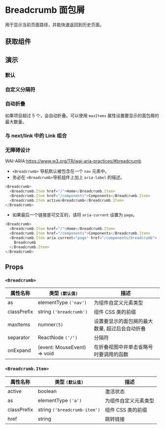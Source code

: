 # Breadcrumb 面包屑

用于显示当前页面路径，并能快速返回到历史页面。

## 获取组件

<!--{include:(components/breadcrumb/fragments/import.md)}-->

## 演示

### 默认

<!--{include:`basic.md`}-->

### 自定义分隔符

<!--{include:`separator.md`}-->

### 自动折叠

如果项目超过 5 个，会自动折叠。可以使用 `maxItems` 属性设置要显示的面包屑的最大数量。

<!--{include:`max-items.md`}-->

### 与 next/link 中的 Link 组合

<!--{include:`with-router.md`}-->

### 无障碍设计

WAI-ARIA:https://www.w3.org/TR/wai-aria-practices/#breadcrumb

- `<Breadcrumb>` 导航默认被包含在一个 `nav` 元素中。
- 务必在 `<Breadcrumb>`导航组件上加上 `aria-label` 的描述。

```js
<Breadcrumb>
  <Breadcrumb.Item href="/">Home</Breadcrumb.Item>
  <Breadcrumb.Item href="/components">Components</Breadcrumb.Item>
  <Breadcrumb.Item active>Breadcrumb</Breadcrumb.Item>
</Breadcrumb>
```

- 如果最后一个链接是可交互的，请将 `aria-current` 设置为 `page`。

```js
<Breadcrumb>
  <Breadcrumb.Item href="/">Home</Breadcrumb.Item>
  <Breadcrumb.Item href="/components">Components</Breadcrumb.Item>
  <Breadcrumb.Item aria-current="page" href="/components/breadcrumb">
    Breadcrumb
  </Breadcrumb.Item>
</Breadcrumb>
```

## Props

### `<Breadcrumb>`

| 属性名称    | 类型 `(默认值)`             | 描述                                           |
| ----------- | --------------------------- | ---------------------------------------------- |
| as          | elementType `('nav')`       | 为组件自定义元素类型                           |
| classPrefix | string `('breadcrumb')`     | 组件 CSS 类的前缀                              |
| maxItems    | numner`(5)`                 | 设置要显示的面包屑的最大数量, 超过后会自动折叠 |
| separator   | ReactNode `('/')`           | 分隔符                                         |
| onExpand    | (event: MouseEvent) => void | 在折叠视图中并单击省略号时要调用的函数         |

### `<Breadcrumb.Item>`

| 属性名称    | 类型 `(默认值)`              | 描述                 |
| ----------- | ---------------------------- | -------------------- |
| active      | boolean                      | 激活状态             |
| as          | elementType `('a')`          | 为组件自定义元素类型 |
| classPrefix | string `('breadcrumb-item')` | 组件 CSS 类的前缀    |
| href        | string                       | 跳转链接             |
